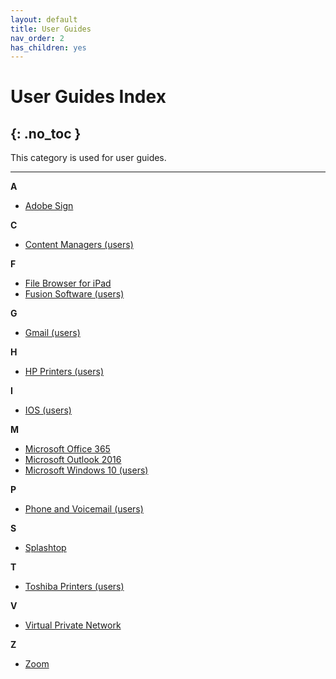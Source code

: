 ```yaml
---
layout: default
title: User Guides
nav_order: 2
has_children: yes
---
```


# User Guides Index
{: .no_toc }
---

This category is used for user guides.

---


**A**

- [Adobe Sign](https://tanhenry1999.github.io/ex-user-guides/docs/user-docs/adobe_sign/)

**C**

- [Content Managers (users)](https://tanhenry1999.github.io/ex-user-guides/docs/user-docs/content-managers/)

**F**

- [File Browser for iPad](https://tanhenry1999.github.io/ex-user-guides/docs/user-docs/file-browser-for-ipad/)
- [Fusion Software (users)](https://tanhenry1999.github.io/ex-user-guides/docs/user-docs/fusion-software/)

**G**

- [Gmail (users)](https://tanhenry1999.github.io/ex-user-guides/docs/user-docs/gmail-users/)

**H**

- [HP Printers (users)](https://tanhenry1999.github.io/ex-user-guides/docs/user-docs/hp-printers/)

**I**

- [IOS (users)](https://tanhenry1999.github.io/ex-user-guides/docs/user-docs/ios-users/)

**M**

- [Microsoft Office 365](https://tanhenry1999.github.io/ex-user-guides/docs/user-docs/microsoft-office-365/)
- [Microsoft Outlook 2016](https://tanhenry1999.github.io/ex-user-guides/docs/user-docs/microsoft-outlook-2016/)
- [Microsoft Windows 10 (users)](https://tanhenry1999.github.io/ex-user-guides/docs/user-docs/microsoft-windows-10/)

**P**

- [Phone and Voicemail (users)](https://tanhenry1999.github.io/ex-user-guides/docs/user-docs/phone-and-voicemail/)

**S**

- [Splashtop](https://tanhenry1999.github.io/ex-user-guides/docs/user-docs/splashtop/)

**T**

- [Toshiba Printers (users)](https://tanhenry1999.github.io/ex-user-guides/docs/user-docs/toshiba-printers/)

**V**

- [Virtual Private Network](https://tanhenry1999.github.io/ex-user-guides/docs/user-docs/virtual-private-network/)

**Z**

- [Zoom](https://tanhenry1999.github.io/ex-user-guides/docs/user-docs/zoom/)





